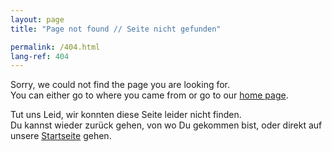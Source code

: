 ```yaml
---
layout: page
title: "Page not found // Seite nicht gefunden"

permalink: /404.html
lang-ref: 404
---
```

  
  Sorry, we could not find the page you are looking for.<br>
  You can either go <script> document.write('<a href="' + document.referrer + '">back</a>'); </script> to where you came from or go to our [home page](/).
  
  Tut uns Leid, wir konnten diese Seite leider nicht finden.<br>
  Du kannst wieder <script> document.write('<a href="' + document.referrer + '">back</a>'); </script> zurück gehen, von wo Du gekommen bist, oder direkt auf unsere [Startseite](/de) gehen.
